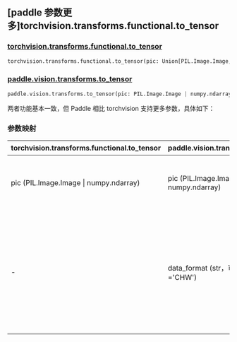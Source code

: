 ## [paddle 参数更多]torchvision.transforms.functional.to_tensor

### [torchvision.transforms.functional.to_tensor](https://pytorch.org/vision/main/generated/torchvision.transforms.functional.to_tensor.html)

```python
torchvision.transforms.functional.to_tensor(pic: Union[PIL.Image.Image, numpy.ndarray])
```

### [paddle.vision.transforms.to_tensor](https://www.paddlepaddle.org.cn/documentation/docs/zh/develop/api/paddle/vision/transforms/to_tensor_cn.html#to-tensor)

```python
paddle.vision.transforms.to_tensor(pic: PIL.Image.Image | numpy.ndarray, data_format: str = 'CHW')
```

两者功能基本一致，但 Paddle 相比 torchvision 支持更多参数，具体如下：

### 参数映射

| torchvision.transforms.functional.to_tensor | paddle.vision.transforms.to_tensor | 备注                                               |
| ------------------------------------------- | ----------------------------------- | -------------------------------------------------- |
| pic (PIL.Image.Image \| numpy.ndarray)      | pic (PIL.Image.Image \| numpy.ndarray) | 输入图像，参数类型和名称一致。                       |
| -                                           | data_format (str，可选，默认值='CHW') | Paddle 特有参数，指定返回的 Tensor 数据格式，可选 `'CHW'` 或 `'HWC'`。 |
